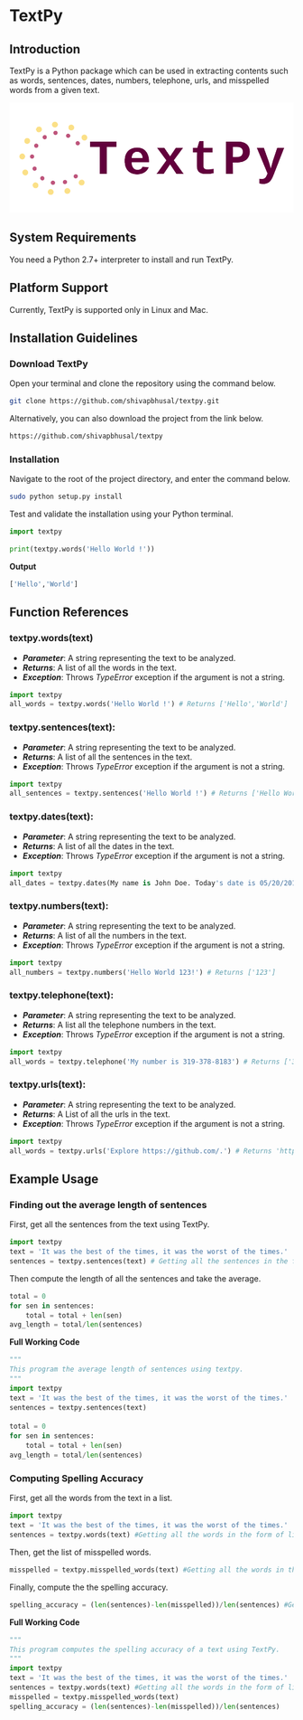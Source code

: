 # TextPy
## Introduction
TextPy is a Python package which can be used in extracting contents such as words, sentences, dates, numbers, telephone,
urls, and misspelled words from a given text. 
 
![alt text](docs/images/logo_transparent.png "Logo Title Text 1")

## System Requirements
You need a Python 2.7+ interpreter to install and run TextPy.

## Platform Support
Currently, TextPy is supported only in Linux and Mac.

## Installation Guidelines
### Download TextPy
Open your terminal and clone the repository using the command below.
```Bash
git clone https://github.com/shivapbhusal/textpy.git
```

Alternatively, you can also download the project from the link below.
```Bash
https://github.com/shivapbhusal/textpy
```

### Installation
Navigate to the root of the project directory, and enter the command below.
```Bash
sudo python setup.py install
```

Test and validate the installation using your Python terminal.

```python
import textpy
```

```python
print(textpy.words('Hello World !'))
```

**Output**
```Bash
['Hello','World']
```

## Function References
### textpy.words(text)
* ***Parameter***: A string representing the text to be analyzed.
* ***Returns***: A list of all the words in the text.
* ***Exception***: Throws *TypeError* exception if the argument is not a string.

```python
import textpy
all_words = textpy.words('Hello World !') # Returns ['Hello','World']
```

### textpy.sentences(text):
* ***Parameter***: A string representing the text to be analyzed.
* ***Returns***: A list of all the sentences in the text.
* ***Exception***: Throws *TypeError* exception if the argument is not a string.

```python
import textpy
all_sentences = textpy.sentences('Hello World !') # Returns ['Hello World!']
```

### textpy.dates(text):
* ***Parameter***: A string representing the text to be analyzed.
* ***Returns***: A list of all the dates in the text.
* ***Exception***: Throws *TypeError* exception if the argument is not a string.

```python
import textpy
all_dates = textpy.dates(My name is John Doe. Today's date is 05/20/2019') # Returns ['05/20/2019']
```

### textpy.numbers(text):
* ***Parameter***: A string representing the text to be analyzed.
* ***Returns***: A list of all the numbers in the text.
* ***Exception***: Throws *TypeError* exception if the argument is not a string.

```python
import textpy
all_numbers = textpy.numbers('Hello World 123!') # Returns ['123']
```

### textpy.telephone(text):
* ***Parameter***: A string representing the text to be analyzed.
* ***Returns***: A list all the telephone numbers in the text.
* ***Exception***: Throws *TypeError* exception if the argument is not a string.

```python
import textpy
all_words = textpy.telephone('My number is 319-378-8183') # Returns ['319-378-8183']
```

### textpy.urls(text):
* ***Parameter***: A string representing the text to be analyzed.
* ***Returns***: A List of all the urls in the text.
* ***Exception***: Throws *TypeError* exception if the argument is not a string.

```python
import textpy
all_words = textpy.urls('Explore https://github.com/.') # Returns 'https://github.com/'
```

## Example Usage
### Finding out the average length of sentences
First, get all the sentences from the text using TextPy. 
```python
import textpy
text = 'It was the best of the times, it was the worst of the times.'
sentences = textpy.sentences(text) # Getting all the sentences in the form of list.
```

Then compute the length of all the sentences and take the average.
```python
total = 0
for sen in sentences:
	total = total + len(sen)
avg_length = total/len(sentences)
```

**Full Working Code**
```python
"""
This program the average length of sentences using textpy.
"""
import textpy
text = 'It was the best of the times, it was the worst of the times.'
sentences = textpy.sentences(text)

total = 0
for sen in sentences:
	total = total + len(sen)
avg_length = total/len(sentences)

```

### Computing Spelling Accuracy
First, get all the words from the text in a list.
```python
import textpy
text = 'It was the best of the times, it was the worst of the times.'
sentences = textpy.words(text) #Getting all the words in the form of list.
```

Then, get the list of misspelled words.
```python
misspelled = textpy.misspelled_words(text) #Getting all the words in the form of list.
```

Finally, compute the the spelling accuracy.
```python
spelling_accuracy = (len(sentences)-len(misspelled))/len(sentences) #Getting all the words in the form of list.
```

**Full Working Code**
```python
"""
This program computes the spelling accuracy of a text using TextPy.
"""
import textpy
text = 'It was the best of the times, it was the worst of the times.'
sentences = textpy.words(text) #Getting all the words in the form of list.
misspelled = textpy.misspelled_words(text)
spelling_accuracy = (len(sentences)-len(misspelled))/len(sentences)

```











